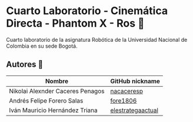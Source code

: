 # Cuarto Laboratorio - Cinemática Directa - Phantom X - Ros :robot: 
 
Cuarto laboratorio de la asignatura Robótica de la Universidad Nacional de Colombia en su sede Bogotá. 
 
## Autores :busts_in_silhouette: 
 
|              Nombre              |GitHub nickname| 
|----------------------------------|---------------| 
| Nikolai Alexnder Caceres Penagos |[nacaceresp](https://github.com/nacaceresp)| 
|    Andrés Felipe Forero Salas    |[fore1806](https://github.com/fore1806)| 
| Iván Mauricio Hernández Triana   |[elestrategaactual](https://github.com/elestrategaactual)| 